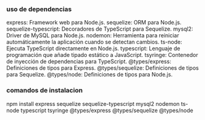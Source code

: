 ### uso de dependencias
express: Framework web para Node.js.
sequelize: ORM para Node.js.
sequelize-typescript: Decoradores de TypeScript para Sequelize.
mysql2: Driver de MySQL para Node.js.
nodemon: Herramienta para reiniciar automáticamente la aplicación cuando se detectan cambios.
ts-node: Ejecuta TypeScript directamente en Node.js.
typescript: Lenguaje de programación que añade tipado estático a JavaScript.
tsyringe: Contenedor de inyección de dependencias para TypeScript.
@types/express: Definiciones de tipos para Express.
@types/sequelize: Definiciones de tipos para Sequelize.
@types/node: Definiciones de tipos para Node.js.

### comandos de instalacion 
npm install express sequelize sequelize-typescript mysql2 nodemon ts-node typescript tsyringe @types/express @types/sequelize @types/node
